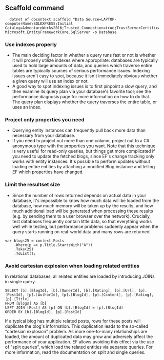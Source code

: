﻿
## Scaffold command
~~~
  dotnet ef dbcontext scaffold "Data Source=LAPTOP-computerName\SQLEXPRESS;Initial Catalog=AdventureWorks2016;Trusted_Connection=true;TrustServerCertificate=True"  Microsoft.EntityFrameworkCore.SqlServer -o Database

~~~

### Use indexes properly

- The main deciding factor in whether a query runs fast or not is whether it will properly utilize indexes where appropriate: databases are typically used to hold large amounts of data, 
and queries which traverse entire tables are typically sources of serious performance issues. 
Indexing issues aren't easy to spot, because it isn't immediately obvious whether a given query will use an index or not.
- A good way to spot indexing issues is to first pinpoint a slow query, and then examine its query plan via your database's favorite tool; see the performance diagnosis page for more information on how to do that. The query plan displays whether the query traverses the entire table, or uses an index.

### Project only properties you need
- Querying entity instances can frequently pull back more data than necessary from your database.
- If you need to project out more than one column, project out to a C# anonymous type with the properties you want. Note that this technique is very useful for read-only queries, but things get more complicated if you need to update the fetched blogs, since EF's change tracking only works with entity instances. It's possible to perform updates without loading entire entities by attaching a modified Blog instance and telling EF which properties have changed.

### Limit the resultset size

- Since the number of rows returned depends on actual data in your database, it's impossible to know how much data will be loaded from the database, how much memory will be taken up by the results, and how much additional load will be generated when processing these results (e.g. by sending them to a user browser over the network). Crucially, test databases frequently contain little data, so that everything works well while testing, but performance problems suddenly appear when the query starts running on real-world data and many rows are returned.
~~~
var blogs25 = context.Posts
    .Where(p => p.Title.StartsWith("A"))
    .Take(25)
    .ToList();
~~~

### Avoid cartesian explosion when loading related entities
In relational databases, all related entities are loaded by introducing JOINs in single query.
~~~
SELECT [b].[BlogId], [b].[OwnerId], [b].[Rating], [b].[Url], [p].[PostId], [p].[AuthorId], [p].[BlogId], [p].[Content], [p].[Rating], [p].[Title]
FROM [Blogs] AS [b]
LEFT JOIN [Post] AS [p] ON [b].[BlogId] = [p].[BlogId]
ORDER BY [b].[BlogId], [p].[PostId]
~~~

If a typical blog has multiple related posts, rows for these posts will duplicate the blog's information. This duplication leads to the so-called "cartesian explosion" problem. As more one-to-many relationships are loaded, the amount of duplicated data may grow and adversely affect the performance of your application.
EF allows avoiding this effect via the use of "split queries", which load the related entities via separate queries. For more information, read the documentation on split and single queries.